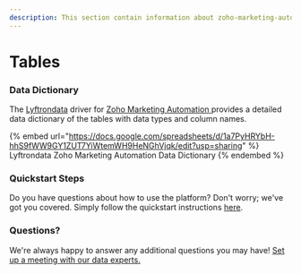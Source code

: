 ```yaml
---
description: This section contain information about zoho-marketing-automation connector tables information
---
```


# Tables

### Data Dictionary

The [Lyftrondata](https://www.lyftrondata.com/) driver for [Zoho Marketing Automation](https://www.lyftrondata.com/integration/zoho-marketing-automation/)[ ](https://www.lyftrondata.com/integration/zoho-marketing-automation/)provides a detailed data dictionary of the tables with data types and column names.

{% embed url="https://docs.google.com/spreadsheets/d/1a7PyHRYbH-hhS9fWW9GY1ZUT7YiWtemWH9HeNGhVjqk/edit?usp=sharing" %}
Lyftrondata Zoho Marketing Automation Data Dictionary
{% endembed %}

### Quickstart Steps

Do you have questions about how to use the platform? Don't worry; we've got you covered. Simply follow the quickstart instructions [here](../../../../quickstart-steps.md).

### Questions? <a href="#questions" id="questions"></a>

We're always happy to answer any additional questions you may have! [Set up a meeting with our data experts.](https://www.lyftrondata.com/book-a-meeting/)

